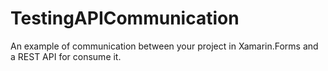 # TestingAPICommunication
An example of communication between your project in Xamarin.Forms and a REST API for consume it.

